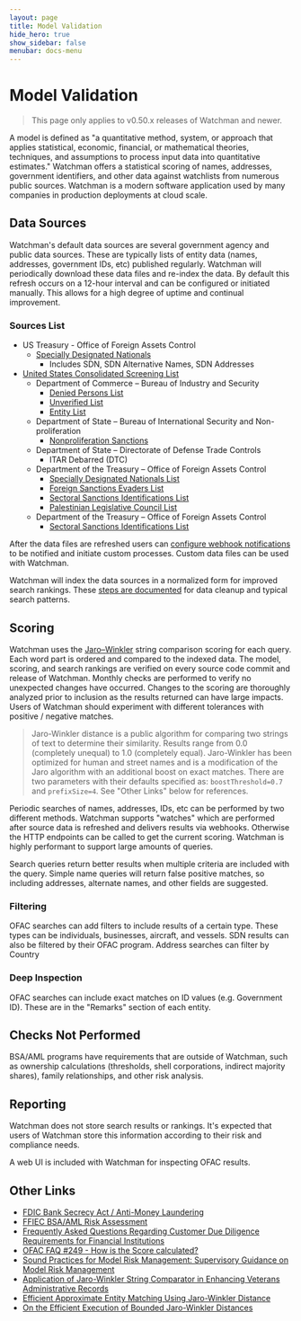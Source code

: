 ```yaml
---
layout: page
title: Model Validation
hide_hero: true
show_sidebar: false
menubar: docs-menu
---
```


# Model Validation

> This page only applies to v0.50.x releases of Watchman and newer.

A model is defined as "a quantitative method, system, or approach that applies statistical, economic, financial, or mathematical theories, techniques, and assumptions to process input data into quantitative estimates." Watchman offers a statistical scoring of names, addresses, government identifiers, and other data against watchlists from numerous public sources. Watchman is a modern software application used by many companies in production deployments at cloud scale.

## Data Sources

Watchman's default data sources are several government agency and public data sources. These are typically lists of entity data (names, addresses, government IDs, etc) published regularly. Watchman will periodically download these data files and re-index the data. By default this refresh occurs on a 12-hour interval and can be configured or initiated manually. This allows for a high degree of uptime and continual improvement.

### Sources List

- US Treasury - Office of Foreign Assets Control
  - [Specially Designated Nationals](https://home.treasury.gov/policy-issues/financial-sanctions/specially-designated-nationals-and-blocked-persons-list-sdn-human-readable-lists)
    - Includes SDN, SDN Alternative Names, SDN Addresses
- [United States Consolidated Screening List](https://www.export.gov/article2?id=Consolidated-Screening-List)
   - Department of Commerce – Bureau of Industry and Security
      - [Denied Persons List](http://www.bis.doc.gov/dpl/default.shtm)
      - [Unverified List](http://www.bis.doc.gov/enforcement/unverifiedlist/unverified_parties.html)
      - [Entity List](http://www.bis.doc.gov/entities/default.htm)
   - Department of State – Bureau of International Security and Non-proliferation
      - [Nonproliferation Sanctions](http://www.state.gov/t/isn/c15231.htm)
   - Department of State – Directorate of Defense Trade Controls
      - ITAR Debarred (DTC)
   - Department of the Treasury – Office of Foreign Assets Control
      - [Specially Designated Nationals List](http://www.treasury.gov/resource-center/sanctions/SDN-List/Pages/default.aspx)
      - [Foreign Sanctions Evaders List](http://www.treasury.gov/resource-center/sanctions/SDN-List/Pages/fse_list.aspx)
      - [Sectoral Sanctions Identifications List](http://www.treasury.gov/resource-center/sanctions/SDN-List/Pages/ssi_list.aspx)
      - [Palestinian Legislative Council List](https://www.treasury.gov/resource-center/sanctions/Terrorism-Proliferation-Narcotics/Pages/pa.aspx)
   - Department of the Treasury – Office of Foreign Assets Control
      - [Sectoral Sanctions Identifications List](http://www.treasury.gov/resource-center/sanctions/SDN-List/Pages/ssi_list.aspx)

After the data files are refreshed users can [configure webhook notifications](https://moov-io.github.io/watchman/webhook-notifications/) to be notified and initiate custom processes. Custom data files can be used with Watchman.

Watchman will index the data sources in a normalized form for improved search rankings. These [steps are documented](https://moov-io.github.io/watchman/pipeline/#pipeline-steps) for data cleanup and typical search patterns.

## Scoring

Watchman uses the [Jaro–Winkler](https://en.wikipedia.org/wiki/Jaro%E2%80%93Winkler_distance) string comparison scoring for each query. Each word part is ordered and compared to the indexed data. The model, scoring, and search rankings are verified on every source code commit and release of Watchman. Monthly checks are performed to verify no unexpected changes have occurred. Changes to the scoring are thoroughly analyzed prior to inclusion as the results returned can have large impacts. Users of Watchman should experiment with different tolerances with positive / negative matches.

> Jaro-Winkler distance is a public algorithm for comparing two strings of text to determine their similarity. Results range from 0.0 (completely unequal) to 1.0 (completely equal). Jaro-Winkler has been optimized for human and street names and is a modification of the Jaro algorithm with an additional boost on exact matches.
> There are two parameters with their defaults specified as: `boostThreshold=0.7` and `prefixSize=4`. See "Other Links" below for references.

Periodic searches of names, addresses, IDs, etc can be performed by two different methods. Watchman supports "watches" which are performed after source data is refreshed and delivers results via webhooks. Otherwise the HTTP endpoints can be called to get the current scoring. Watchman is highly performant to support large amounts of queries.

Search queries return better results when multiple criteria are included with the query. Simple name queries will return false positive matches, so including addresses, alternate names, and other fields are suggested.

### Filtering

OFAC searches can add filters to include results of a certain type. These types can be individuals, businesses, aircraft, and vessels. SDN results can also be filtered by their OFAC program. Address searches can filter by Country

### Deep Inspection

OFAC searches can include exact matches on ID values (e.g. Government ID). These are in the "Remarks" section of each entity.

## Checks Not Performed

BSA/AML programs have requirements that are outside of Watchman, such as ownership calculations (thresholds, shell corporations, indirect majority shares), family relationships, and other risk analysis.

## Reporting

Watchman does not store search results or rankings. It's expected that users of Watchman store this information according to their risk and compliance needs.

A web UI is included with Watchman for inspecting OFAC results.

## Other Links

- [FDIC Bank Secrecy Act / Anti-Money Laundering](https://www.fdic.gov/resources/bankers/bank-secrecy-act/)
- [FFIEC BSA/AML Risk Assessment](https://bsaaml.ffiec.gov/manual/BSAAMLRiskAssessment/01)
- [Frequently Asked Questions Regarding Customer Due Diligence Requirements for Financial Institutions](https://www.fincen.gov/sites/default/files/2018-04/FinCEN_Guidance_CDD_FAQ_FINAL_508_2.pdf)
- [OFAC FAQ #249 - How is the Score calculated?](https://ofac.treasury.gov/faqs/249)
- [Sound Practices for Model Risk Management: Supervisory Guidance on Model Risk Management](https://www.occ.gov/news-issuances/bulletins/2011/bulletin-2011-12.html)
- [Application of Jaro-Winkler String Comparator in Enhancing Veterans Administrative Records](https://nces.ed.gov/FCSM/pdf/H_4HyoParkFCSM2018final.pdf)
- [Efficient Approximate Entity Matching Using Jaro-Winkler Distance](https://jqin.gitee.io/files/wise2017-wang.pdf)
- [On the Efficient Execution of Bounded Jaro-Winkler Distances](http://www.semantic-web-journal.net/system/files/swj1128.pdf)
